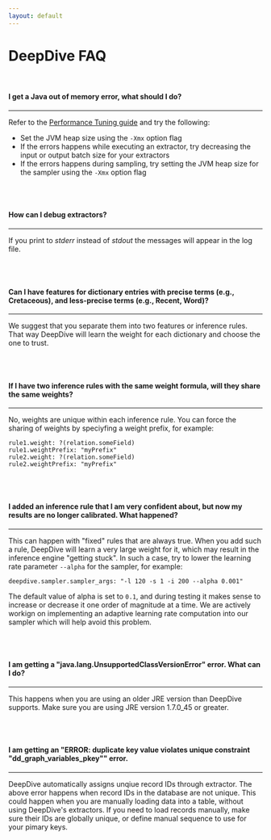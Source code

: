 ```yaml
---
layout: default
---
```


# DeepDive FAQ

<br/>

#### I get a Java out of memory error, what should I do?
---
Refer to the [Performance Tuning guide](/doc/performance.html) and try the following:

- Set the JVM heap size using the `-Xmx` option flag
- If the errors happens while executing an extractor, try decreasing the input or output batch size for your extractors
- If the errors happens during sampling, try setting the JVM heap size for the sampler using the `-Xmx` option flag

<br/>
<br/>

#### How can I debug extractors?
---
If you print to *stderr* instead of *stdout* the messages will appear in the log file.

<br/>
<br/>

#### Can I have features for dictionary entries with precise terms (e.g., Cretaceous), and less-precise terms (e.g., Recent, Word)?
---
We suggest that you separate them into two features or inference rules. That way DeepDive will learn the weight for each dictionary and choose the one to trust.

<br/>
<br/>

#### If I have two inference rules with the same weight formula, will they share the same weights?
---
No, weights are unique within each inference rule. You can force the sharing of weights by speciyfing a weight prefix, for example:

    rule1.weight: ?(relation.someField)
    rule1.weightPrefix: "myPrefix"
    rule2.weight: ?(relation.someField)
    rule2.weightPrefix: "myPrefix"


<br/>
<br/>

#### I added an inference rule that I am very confident about, but now my results are no longer calibrated. What happened?
---
This can happen with "fixed" rules that are always true. When you add such a rule, DeepDive will learn a very large weight for it, which may result in the inference engine "getting stuck". In such a case, try to lower the learning rate parameter `--alpha` for the sampler, for example:

    deepdive.sampler.sampler_args: "-l 120 -s 1 -i 200 --alpha 0.001"

The default value of alpha is set to `0.1`, and during testing it makes sense to increase or decrease it one order of magnitude at a time. We are actively workign on implementing an adaptive learning rate computation into our sampler which will help avoid this problem.


<br/>
<br/>


#### I am getting a "java.lang.UnsupportedClassVersionError" error. What can I do?
---
This happens when you are using an older JRE version than DeepDive supports. Make sure you are using JRE version 1.7.0_45 or greater.


<br/>
<br/>


#### I am getting an "ERROR: duplicate key value violates unique constraint "dd_graph_variables_pkey"" error.
---
DeepDive automatically assigns unqiue record IDs through extractor. The above error happens when record IDs in the database are not unique. This could happen when you are manually loading data into a table, without using DeepDive's extractors. If you need to load records manually, make sure their IDs are globally unique, or define manual sequence to use for your pimary keys.





